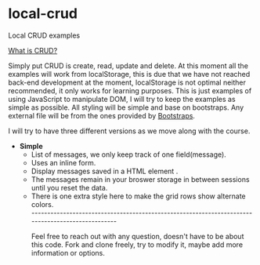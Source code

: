 # local-crud
Local CRUD examples

[What is CRUD?](https://www.sumologic.com/glossary/crud/)

Simply put CRUD is create, read, update and delete. At this moment all the examples will work from localStorage, this is due that we have not reached back-end development at the moment, localStorage is not optimal neither recommended, it only works for learning purposes.
This is just examples of using JavaScript to manipulate DOM, I will try to keep the examples as simple as possible. All styling will be simple and base on bootstraps.
Any external file will be from the ones provided by [Bootstraps](https://getbootstrap.com/).

I will try to have three different versions as we move along with the course.

- **Simple**
  * List of messages, we only keep track of one field(message).
  * Uses an inline form.
  * Display messages saved in a HTML element <table>.
  * The messages remain in your broswer storage in between sessions until you reset the data.
  * There is one extra style here to make the grid rows show alternate colors.   
</ul>
------------------------------------------------------------------------------------------------- 

  
Feel free to reach out with any question, doesn't have to be about this code. 
Fork and clone freely, try to modify it, maybe add more information or options.
